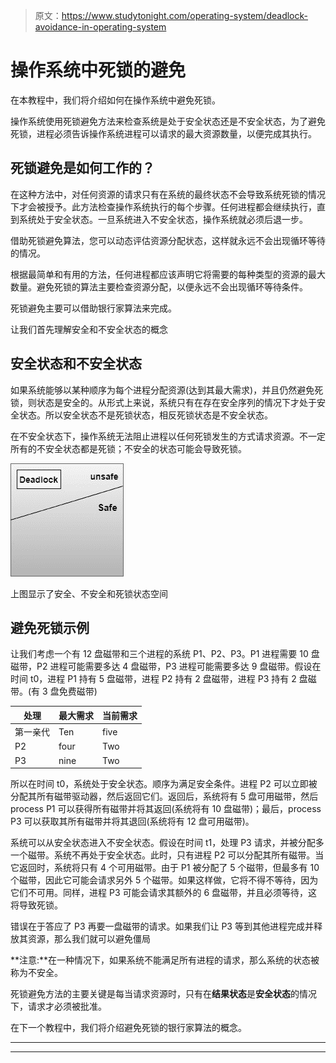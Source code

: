 > 原文：<https://www.studytonight.com/operating-system/deadlock-avoidance-in-operating-system>

# 操作系统中死锁的避免

在本教程中，我们将介绍如何在操作系统中避免死锁。

操作系统使用死锁避免方法来检查系统是处于安全状态还是不安全状态，为了避免死锁，进程必须告诉操作系统进程可以请求的最大资源数量，以便完成其执行。

## 死锁避免是如何工作的？

在这种方法中，对任何资源的请求只有在系统的最终状态不会导致系统死锁的情况下才会被授予。此方法检查操作系统执行的每个步骤。任何进程都会继续执行，直到系统处于安全状态。一旦系统进入不安全状态，操作系统就必须后退一步。

借助死锁避免算法，您可以动态评估资源分配状态，这样就永远不会出现循环等待的情况。

根据最简单和有用的方法，任何进程都应该声明它将需要的每种类型的资源的最大数量。避免死锁的算法主要检查资源分配，以便永远不会出现循环等待条件。

死锁避免主要可以借助银行家算法来完成。

让我们首先理解安全和不安全状态的概念

## 安全状态和不安全状态

如果系统能够以某种顺序为每个进程分配资源(达到其最大需求)，并且仍然避免死锁，则状态是安全的。从形式上来说，系统只有在存在安全序列的情况下才处于安全状态。所以安全状态不是死锁状态，相反死锁状态是不安全状态。

在不安全状态下，操作系统无法阻止进程以任何死锁发生的方式请求资源。不一定所有的不安全状态都是死锁；不安全的状态可能会导致死锁。

![](img/eae3bc66285be8837b49689bc9c937c4.png)

上图显示了安全、不安全和死锁状态空间

## 避免死锁示例

让我们考虑一个有 12 盘磁带和三个进程的系统 P1、P2、P3。P1 进程需要 10 盘磁带，P2 进程可能需要多达 4 盘磁带，P3 进程可能需要多达 9 盘磁带。假设在时间 t0，进程 P1 持有 5 盘磁带，进程 P2 持有 2 盘磁带，进程 P3 持有 2 盘磁带。(有 3 盘免费磁带)

| 处理 | 最大需求 | 当前需求 |
| --- | --- | --- |
| 第一亲代 | Ten | five |
| P2 | four | Two |
| P3 | nine | Two |

所以在时间 t0，系统处于安全状态。顺序为<p2>满足安全条件。进程 P2 可以立即被分配其所有磁带驱动器，然后返回它们。返回后，系统将有 5 盘可用磁带，然后 process P1 可以获得所有磁带并将其返回(系统将有 10 盘磁带)；最后，process P3 可以获取其所有磁带并将其退回(系统将有 12 盘可用磁带)。</p2>

系统可以从安全状态进入不安全状态。假设在时间 t1，处理 P3 请求，并被分配多一个磁带。系统不再处于安全状态。此时，只有进程 P2 可以分配其所有磁带。当它返回时，系统将只有 4 个可用磁带。由于 P1 被分配了 5 个磁带，但最多有 10 个磁带，因此它可能会请求另外 5 个磁带。如果这样做，它将不得不等待，因为它们不可用。同样，进程 P3 可能会请求其额外的 6 盘磁带，并且必须等待，这将导致死锁。

错误在于答应了 P3 再要一盘磁带的请求。如果我们让 P3 等到其他进程完成并释放其资源，那么我们就可以避免僵局

**注意:**在一种情况下，如果系统不能满足所有进程的请求，那么系统的状态被称为不安全。

死锁避免方法的主要关键是每当请求资源时，只有在**结果状态**是**安全状态**的情况下，请求才必须被批准。

在下一个教程中，我们将介绍避免死锁的银行家算法的概念。



* * *

* * *